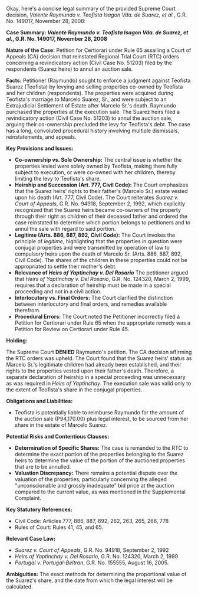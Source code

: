 Okay, here's a concise legal summary of the provided Supreme Court decision, *Valente Raymundo v. Teofista Isagon Vda. de Suarez, et al.*, G.R. No. 149017, November 28, 2008:

**Case Summary: *Valente Raymundo v. Teofista Isagon Vda. de Suarez, et al.*, G.R. No. 149017, November 28, 2008**

**Nature of the Case:** Petition for Certiorari under Rule 65 assailing a Court of Appeals (CA) decision that reinstated Regional Trial Court (RTC) orders concerning a revindicatory action (Civil Case No. 51203) filed by the respondents (Suarez heirs) to annul an auction sale.

**Facts:**  Petitioner (Raymundo) sought to enforce a judgment against Teofista Suarez (Teofista) by levying and selling properties co-owned by Teofista and her children (respondents).  The properties were acquired during Teofista's marriage to Marcelo Suarez, Sr., and were subject to an Extrajudicial Settlement of Estate after Marcelo Sr.'s death. Raymundo purchased the properties at the execution sale. The Suarez heirs filed a revindicatory action (Civil Case No. 51203) to annul the auction sale, arguing their co-ownership precluded the levy for Teofista's debt. The case has a long, convoluted procedural history involving multiple dismissals, reinstatements, and appeals.

**Key Provisions and Issues:**

*   **Co-ownership vs. Sole Ownership:** The central issue is whether the properties levied were solely owned by Teofista, making them fully subject to execution, or were co-owned with her children, thereby limiting the levy to Teofista's share.
*   **Heirship and Succession (Art. 777, Civil Code):** The Court emphasizes that the Suarez heirs' rights to their father's (Marcelo Sr.) estate vested upon his death (Art. 777, Civil Code). The Court reiterates *Suarez v. Court of Appeals*, G.R. No. 94918, September 2, 1992, which explicitly recognized that the Suarez heirs became co-owners of the property through their right as children of their deceased father and ordered the case reinstated to determine which portion belongs to petitioners and to annul the sale with regard to said portion.
*   **Legitime (Arts. 886, 887, 892, Civil Code):**  The Court invokes the principle of *legitime*, highlighting that the properties in question were conjugal properties and were transmitted by operation of law to compulsory heirs upon the death of Marcelo Sr. (Arts. 886, 887, 892, Civil Code). The shares of the children in these properties could not be appropriated to settle their mother's debt.
*   **Relevance of *Heirs of Yaptinchay v. Del Rosario*** The petitioner argued that *Heirs of Yaptinchay v. Del Rosario*, G.R. No. 124320, March 2, 1999, requires that a declaration of heirship must be made in a special proceeding and not in a civil action.
*   **Interlocutory vs. Final Orders:** The Court clarified the distinction between interlocutory and final orders, and remedies available therefrom.
* **Procedural Errors:**  The Court noted the Petitioner incorrectly filed a Petition for Certiorari under Rule 65 when the appropriate remedy was a Petition for Review on Certiorari under Rule 45.

**Holding:**

The Supreme Court **DENIED** Raymundo's petition. The CA decision affirming the RTC orders was upheld. The Court found that the Suarez heirs' status as Marcelo Sr.'s legitimate children had already been established, and their rights to the properties vested upon their father's death. Therefore, a separate declaration of heirship in a special proceeding was unnecessary as was required in *Heirs of Yaptinchay*. The execution sale was valid only to the extent of Teofista's share in the conjugal properties.

**Obligations and Liabilities:**

*   Teofista is potentially liable to reimburse Raymundo for the amount of the auction sale (P94,170.00) plus legal interest, to be sourced from her share in the estate of Marcelo Suarez.

**Potential Risks and Contentious Clauses:**

*   **Determination of Specific Shares:**  The case is remanded to the RTC to determine the exact portion of the properties belonging to the Suarez heirs to determine the value of the portion of the auctioned properties that are to be annulled.
*   **Valuation Discrepancy:** There remains a potential dispute over the valuation of the properties, particularly concerning the alleged "unconscionable and grossly inadequate" bid price at the auction compared to the current value, as was mentioned in the Supplemental Complaint.

**Key Statutory References:**

*   Civil Code: Articles 777, 886, 887, 892, 262, 263, 265, 266, 778
*   Rules of Court: Rules 41, 45, and 65.

**Relevant Case Law:**

*   *Suarez v. Court of Appeals*, G.R. No. 94918, September 2, 1992
*   *Heirs of Yaptinchay v. Del Rosario*, G.R. No. 124320, March 2, 1999
*   *Portugal v. Portugal-Beltran*, G.R. No. 155555, August 16, 2005.

**Ambiguities:** The exact methods for determining the proportional value of the Suarez's share, and the date from which the legal interest will be calculated.
